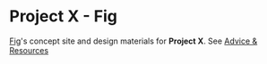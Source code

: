 # Project X - Fig

[Fig](http://figcompany.com/)'s concept site and design materials for **Project X**. See [Advice & Resources](https://github.com/cb-talent-development/advice-and-resources)
